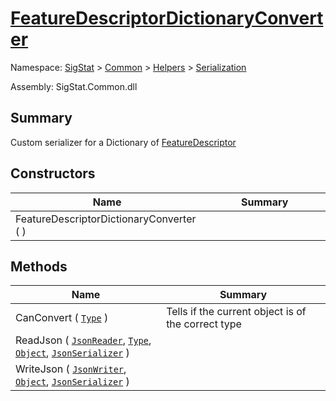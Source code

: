 # [FeatureDescriptorDictionaryConverter](./FeatureDescriptorDictionaryConverter.md)

Namespace: [SigStat]() > [Common](./../../README.md) > [Helpers](./../README.md) > [Serialization](./README.md)

Assembly: SigStat.Common.dll

## Summary
Custom serializer for a Dictionary of [FeatureDescriptor](https://github.com/hargitomi97/sigstat/blob/master/docs/md/SigStat/Common/FeatureDescriptor.md)

## Constructors

| Name<div><a href="#"><img width=225></a></div> | Summary<div><a href="#"><img width=525></a></div> | 
| --- | --- | 
| FeatureDescriptorDictionaryConverter (  ) |  | 


## Methods

| Name<div><a href="#"><img width=225></a></div> | Summary<div><a href="#"><img width=525></a></div> | 
| --- | --- | 
| CanConvert ( [`Type`](https://docs.microsoft.com/en-us/dotnet/api/System.Type) ) | Tells if the current object is of the correct type | 
| ReadJson ( [`JsonReader`](./FeatureDescriptorDictionaryConverter.md), [`Type`](https://docs.microsoft.com/en-us/dotnet/api/System.Type), [`Object`](https://docs.microsoft.com/en-us/dotnet/api/System.Object), [`JsonSerializer`](./FeatureDescriptorDictionaryConverter.md) ) |  | 
| WriteJson ( [`JsonWriter`](./FeatureDescriptorDictionaryConverter.md), [`Object`](https://docs.microsoft.com/en-us/dotnet/api/System.Object), [`JsonSerializer`](./FeatureDescriptorDictionaryConverter.md) ) |  | 


